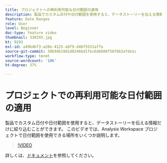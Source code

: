 ```yaml
---
title: プロジェクトへの再利用可能な日付範囲の適用
description: 製品でカスタム日付や日付範囲を使用すると、データストーリーを伝える情報だけに絞り込むことができます。 このビデオでは、Analysis Workspace プロジェクトで日付範囲を使用できる場所をいくつか説明します。
feature: Date Ranges
role: User
level: Beginner
doc-type: feature video
thumbnail: 338293.jpg
kt: 9293
exl-id: a49b4bf3-a28e-4125-a8f9-d46f5531affa
source-git-commit: 39b94b19d1d0246bd1fec6d6608f56f6b2efde1c
workflow-type: tm+mt
source-wordcount: '106'
ht-degree: 37%

---
```


# プロジェクトでの再利用可能な日付範囲の適用

製品でカスタム日付や日付範囲を使用すると、データストーリーを伝える情報だけに絞り込むことができます。 このビデオでは、Analysis Workspace プロジェクトで日付範囲を使用できる場所をいくつか説明します。

>[!VIDEO](https://video.tv.adobe.com/v/338293/?quality=12&learn=on)

詳しくは、[ドキュメント](https://experienceleague.adobe.com/en/docs/analytics/analyze/analysis-workspace/components/calendar-date-ranges/calendar)を参照してください。
